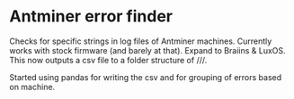 # Antminer error finder

Checks for specific strings in log files of Antminer machines. Currently works with stock firmware (and barely at that). Expand to Braiins & LuxOS. This now outputs a csv file to a folder structure of <year>/<month>/<day>/.

Started using pandas for writing the csv and for grouping of errors based on machine.
